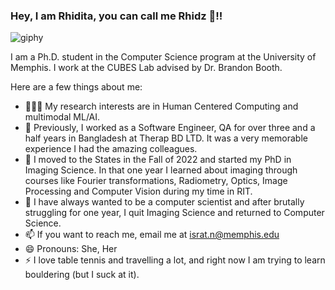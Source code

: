 ### Hey, I am Rhidita, you can call me Rhidz 👋!!
![giphy](https://github.com/Rhidz/Rhidz/assets/36930197/fb001767-2708-444d-8b60-f497f7e5f4a6)



I am a Ph.D. student in the Computer Science program at the University of Memphis. I work at the CUBES Lab advised by Dr. Brandon Booth.

Here are a few things about me:
- 👩🏻‍🔬 My research interests are in Human Centered Computing and multimodal ML/AI. 
- 👯 Previously, I worked as a Software Engineer, QA for over three and a half years in Bangladesh at Therap BD LTD. It was a very memorable experience I had the amazing colleagues.
- 🤔 I moved to the States in the Fall of 2022 and started my PhD in Imaging Science. In that one year I learned about imaging through courses like Fourier transformations, Radiometry, Optics, Image Processing and Computer Vision during my time in RIT.  
- 🏫 I have always wanted to be a computer scientist and after brutally struggling for one year, I quit Imaging Science and returned to Computer Science.
- 📫 If you want to reach me, email me at israt.n@memphis.edu
- 😄 Pronouns: She, Her 
- ⚡ I love table tennis and travelling a lot, and right now I am trying to learn bouldering (but I suck at it).


